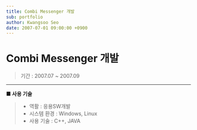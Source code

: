 ```yaml
---
title: Combi Messenger 개발
sub: portfolio
author: Kwangsoo Seo
date: 2007-07-01 09:00:00 +0900
---
```


# Combi Messenger 개발
> 기간 : 2007.07 ~ 2007.09

---

**■ 사용 기술**

>  * 역활 : 응용SW개발
>  * 시스템 환경 : Windows, Linux
>  * 사용 기술 : C++, JAVA

